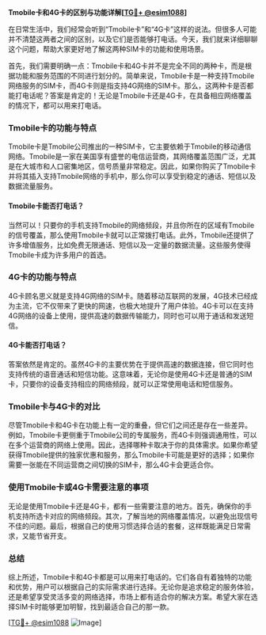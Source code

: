 **Tmobile卡和4G卡的区别与功能详解[[TG💪+ @esim1088](https://t.me/s/esim1088)]**

在日常生活中，我们经常会听到“Tmobile卡”和“4G卡”这样的说法。但很多人可能并不清楚这两者之间的区别，以及它们是否能够打电话。今天，我们就来详细聊聊这个问题，帮助大家更好地了解这两种SIM卡的功能和使用场景。

首先，我们需要明确一点：Tmobile卡和4G卡并不是完全不同的两种卡，而是根据功能和服务范围的不同进行划分的。简单来说，Tmobile卡是一种支持Tmobile网络服务的SIM卡，而4G卡则是指支持4G网络的SIM卡。那么，这两种卡是否都能打电话呢？答案是肯定的！无论是Tmobile卡还是4G卡，在具备相应网络覆盖的情况下，都可以用来打电话。

### Tmobile卡的功能与特点

Tmobile卡是Tmobile公司推出的一种SIM卡，它主要依赖于Tmobile的移动通信网络。Tmobile是一家在美国享有盛誉的电信运营商，其网络覆盖范围广泛，尤其是在大城市和人口密集地区，信号质量非常稳定。因此，如果你购买了Tmobile卡并将其插入支持Tmobile网络的手机中，那么你可以享受到稳定的通话、短信以及数据流量服务。

#### Tmobile卡能否打电话？

当然可以！只要你的手机支持Tmobile的网络频段，并且你所在的区域有Tmobile的信号覆盖，那么使用Tmobile卡就可以正常拨打电话。此外，Tmobile还提供了许多增值服务，比如免费无限通话、短信以及一定量的数据流量。这些服务使得Tmobile卡成为许多用户的首选。

### 4G卡的功能与特点

4G卡顾名思义就是支持4G网络的SIM卡。随着移动互联网的发展，4G技术已经成为主流，它不仅带来了更快的网速，也极大地提升了用户体验。4G卡可以在支持4G网络的设备上使用，提供高速的数据传输能力，同时也可以用于通话和发送短信。

#### 4G卡能否打电话？

答案依然是肯定的。虽然4G卡的主要优势在于提供高速的数据连接，但它同时也支持传统的语音通话和短信功能。这意味着，无论你是使用4G卡还是普通的SIM卡，只要你的设备支持相应的网络频段，就可以正常使用电话和短信服务。

### Tmobile卡与4G卡的对比

尽管Tmobile卡和4G卡在功能上有一定的重叠，但它们之间还是存在一些差异。例如，Tmobile卡更侧重于Tmobile公司的专属服务，而4G卡则强调通用性，可以在多个运营商的网络上使用。因此，选择哪种卡取决于你的具体需求。如果你希望获得Tmobile提供的独家优惠和服务，那么Tmobile卡可能是更好的选择；如果你需要一张能在不同运营商之间切换的SIM卡，那么4G卡会更适合你。

### 使用Tmobile卡或4G卡需要注意的事项

无论是使用Tmobile卡还是4G卡，都有一些需要注意的地方。首先，确保你的手机支持所选卡对应的网络频段。其次，了解当地的网络覆盖情况，以避免出现信号不佳的问题。最后，根据自己的使用习惯选择合适的套餐，这样既能满足日常需求，又能节省开支。

### 总结

综上所述，Tmobile卡和4G卡都是可以用来打电话的。它们各自有着独特的功能和优势，用户可以根据自己的实际需求进行选择。无论你是追求稳定的服务体验，还是希望享受灵活多变的网络选择，市场上都有适合你的解决方案。希望大家在选择SIM卡时能够更加明智，找到最适合自己的那一款。

[[TG💪+ @esim1088](https://t.me/s/esim1088) ![Image](https://i.postimg.cc/4NQfJmqS/Snipaste-2025-05-13-00-14-12.png)]